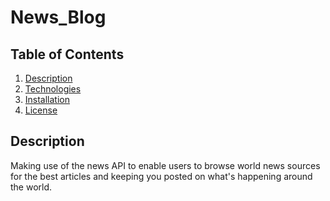 # News_Blog

## Table of Contents
  1. [Description](#description)
  2. [Technologies](#technologies)
  4. [Installation](#installation)
  5. [License](#license)

## Description
Making use of the news API to enable users to browse world news sources for the best articles and keeping you posted on what's happening around the world.
